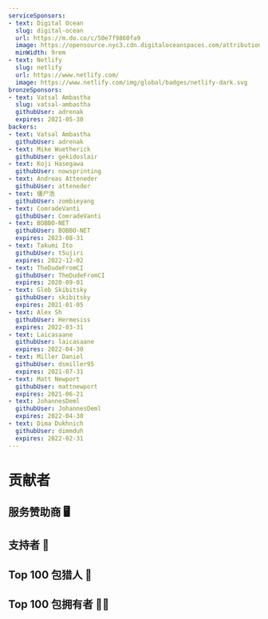 ```yaml
---
serviceSponsors:
- text: Digital Ocean
  slug: digital-ocean
  url: https://m.do.co/c/50e7f9860fa9
  image: https://opensource.nyc3.cdn.digitaloceanspaces.com/attribution/assets/SVG/DO_Logo_horizontal_blue.svg
  minWidth: 9rem
- text: Netlify
  slug: netlify
  url: https://www.netlify.com/
  image: https://www.netlify.com/img/global/badges/netlify-dark.svg
bronzeSponsors:
- text: Vatsal Ambastha
  slug: vatsal-ambastha
  githubUser: adrenak
  expires: 2021-05-30
backers:
- text: Vatsal Ambastha
  githubUser: adrenak
- text: Mike Wuetherick
  githubUser: gekidoslair
- text: Koji Hasegawa
  githubUser: nowsprinting
- text: Andreas Atteneder
  githubUser: atteneder
- text: 僵尸浩
  githubUser: zombieyang
- text: ComradeVanti
  githubUser: ComradeVanti
- text: BOBBO-NET
  githubUser: BOBBO-NET
  expires: 2023-08-31
- text: Takumi Ito
  githubUser: t5ujiri
  expires: 2022-12-02
- text: TheDudeFromCI
  githubUser: TheDudeFromCI
  expires: 2020-09-01
- text: Gleb Skibitsky
  githubUser: skibitsky
  expires: 2021-01-05
- text: Alex Sh
  githubUser: Hermesiss
  expires: 2022-03-31
- text: Laicasaane
  githubUser: laicasaane
  expires: 2022-04-30
- text: Miller Daniel
  githubUser: dsmiller95
  expires: 2021-07-31
- text: Matt Newport
  githubUser: mattnewport
  expires: 2021-06-21
- text: JohannesDeml
  githubUser: JohannesDeml
  expires: 2022-04-30
- text: Dima Dukhnich
  githubUser: dimmduh
  expires: 2022-02-31
---
```

# 贡献者

## 服务赞助商 🖥️

<SponsorList level="service" :items="$page.frontmatter.serviceSponsors" />

<!-- ## 铜级赞助商 🥉

<SponsorList level="bronze" :items="$page.frontmatter.bronzeSponsors" /> -->

## 支持者 🙏

<SponsorList level="backer" :items="$page.frontmatter.backers" />

## Top 100 包猎人 🔎

<SponsorList level="hunters" :items="$page.frontmatter.hunters" />

## Top 100 包拥有者 🐱‍💻

<SponsorList level="owners" :items="$page.frontmatter.owners" />
